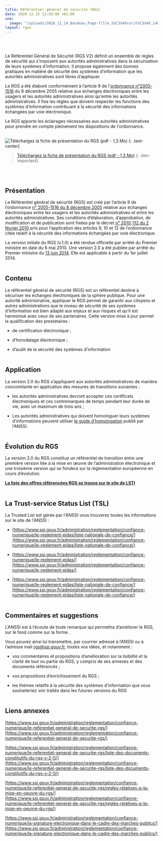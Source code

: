 ```yaml
---
title: Référentiel général de sécurité (RGS)
date: 2020-12-15 13:59:00 +01:00
une:
  image: "/uploads/2020_12_14_Bandeau_Page-fille_S%C3%A9curit%C3%A9_1480x1000.jpg"
layout: rgaa
---
```


<br>
<br>

Le Référentiel Général de Sécurité (RGS V2) définit un ensemble de règles de sécurité qui s'imposent aux autorités administratives dans la sécurisation de leurs systèmes d’information. Il propose également des bonnes pratiques en matière de sécurité des systèmes d’information que les autorités administratives sont libres d’appliquer.

Le RGS a été élaboré conformément à l’article 9 de l'[ordonnance n°2005-1516](http://www.legifrance.gouv.fr/affichTexte.do?cidTexte=LEGITEXT000006052816&dateTexte=20110124) du 8 décembre 2005 relative aux échanges électroniques entre les usagers et les autorités administratives ainsi qu'entre les autorités administratives. Il fixe les règles que doivent respecter les fonctions des systèmes d’information contribuant à la sécurité des informations échangées par voie électronique.

Le RGS apporte les éclairages nécessaires aux autorités administratives pour prendre en compte pleinement les dispositions de l'ordonnance.
<br>
<br>

![Téléchargez la fiche de présentation du RGS (pdf - 1,3 Mo)](/uploads/fiche-RGS.jpg)
{: .text-center}

> [Téléchargez la fiche de présentation du RGS (pdf - 1,3 Mo)](/uploads/DGME_Fiche_RGS_BAT.pdf)
{: .lien-important}

<br>
<br>

## Présentation
Le Référentiel général de sécurité (RGS) est créé par l’article 9 de l’ordonnance [n° 2005-1516 du 8 décembre 2005](http://www.legifrance.gouv.fr/affichTexte.do?cidTexte=LEGITEXT000006052816&dateTexte=vig) relative aux échanges électroniques entre les usagers et les autorités administratives et entre les autorités administratives. Ses conditions d’élaboration, d’approbation, de modification et de publication sont fixées par le décret [n° 2010-112 du 2 février 2010](http://www.legifrance.gouv.fr/affichTexte.do?cidTexte=JORFTEXT000021779444&dateTexte=vig) pris pour l’application des articles 9, 10 et 12 de l’ordonnance citée relatif à la sécurité des informations échangées par voie électronique.

La version initiale du RGS (v.1.0) a été rendue officielle par arrêté du Premier ministre en date du 6 mai 2010. Une version 2.0 a été publiée par arrêté du Premier ministre du [13 juin 2014](http://www.legifrance.gouv.fr/affichTexte.do?cidTexte=JORFTEXT000029122964&dateTexte=&categorieLien=id). Elle est applicable à partir du 1er juillet 2014.
<br>
<br>

## Contenu
Le référentiel général de sécurité (RGS) est un référentiel destiné à sécuriser les échanges électroniques de la sphère publique. Pour une autorité administrative, appliquer le RGS permet de garantir aux citoyens et autres administrations que le niveau de sécurité de ses systèmes d’information est bien adapté aux enjeux et aux risques et qu’il est harmonisé avec ceux de ses partenaires. Cette version mise à jour permet la qualification des prestataires :

* de certification électronique ;

* d’horodatage électronique ;

* d’audit de la sécurité des systèmes d’information
  <br>
  <br>

## Application
La version 2.0 du RGS s’appliquent aux autorités administratives de manière concomitante en application des mesures de transitions suivantes :

* les autorités administratives devront accepter ces certificats électroniques et ces contremarques de temps pendant leur durée de vie, avec un maximum de trois ans ;

* Les autorités administratives qui doivent homologuer leurs systèmes d’informations peuvent utiliser [le guide d’homologation](http://www.ssi.gouv.fr/fr/guides-et-bonnes-pratiques/recommandations-et-guides/securite-du-poste-de-travail-et-des-serveurs/l-homologation-de-securite-en-neuf-etapes-simples.html) publié par l’ANSSI.
  <br>
  <br>

## Évolution du RGS
La version 2.0 du RGS constitue un référentiel de transition entre une première version liée à la mise en œuvre de l’administration électronique et une troisième version qui se fondera sur la réglementation européenne en cours d’évolution.

**[La liste des offres référencées RGS se trouve sur le site de LSTI](http://www.lsti-certification.fr/)**
<br>
<br>

## La Trust-service Status List (TSL)
La Trusted List est gérée par l'ANSSI vous trouverez toutes les informations sur le site de l'ANSSI :

* [https://www.ssi.gouv.fr/administration/reglementation/confiance-numerique/le-reglement-eidas/liste-nationale-de-confiance/](https://www.ssi.gouv.fr/administration/reglementation/confiance-numerique/le-reglement-eidas/liste-nationale-de-confiance/)

* [https://www.ssi.gouv.fr/administration/reglementation/confiance-numerique/le-reglement-eidas/](https://www.ssi.gouv.fr/administration/reglementation/confiance-numerique/le-reglement-eidas/)

* [https://www.ssi.gouv.fr/administration/reglementation/confiance-numerique/le-reglement-eidas/liste-nationale-de-confiance/](https://www.ssi.gouv.fr/administration/reglementation/confiance-numerique/le-reglement-eidas/liste-nationale-de-confiance/)
  <br>
  <br>

## Commentaires et suggestions
L’ANSSI est à l’écoute de toute remarque qui permettra d’améliorer le RGS, sur le fond comme sur la forme.

Vous pouvez ainsi lui transmettre, par courrier adressé à l’ANSSI ou à l’adresse mail [rgs@ssi.gouv.fr](mailto:rgs@ssi.gouv.fr), toutes vos idées, et notamment :

* vos commentaires et propositions d’amélioration sur la lisibilité et la clarté de tout ou partie du RGS, y compris de ses annexes et des documents référencés ;

* vos propositions d’enrichissement du RGS ;

* les thèmes relatifs à la sécurité des systèmes d’information que vous souhaiteriez voir traités dans les futures versions du RGS
  <br>
  <br>

## Liens annexes
[https://www.ssi.gouv.fr/administration/reglementation/confiance-numerique/le-referentiel-general-de-securite-rgs/](https://www.ssi.gouv.fr/administration/reglementation/confiance-numerique/le-referentiel-general-de-securite-rgs/)

[https://www.ssi.gouv.fr/administration/reglementation/confiance-numerique/le-referentiel-general-de-securite-rgs/liste-des-documents-constitutifs-du-rgs-v-2-0/](https://www.ssi.gouv.fr/administration/reglementation/confiance-numerique/le-referentiel-general-de-securite-rgs/liste-des-documents-constitutifs-du-rgs-v-2-0/)

[https://www.ssi.gouv.fr/administration/reglementation/confiance-numerique/le-referentiel-general-de-securite-rgs/regles-relatives-a-la-mise-en-oeuvre-du-rgs/](https://www.ssi.gouv.fr/administration/reglementation/confiance-numerique/le-referentiel-general-de-securite-rgs/regles-relatives-a-la-mise-en-oeuvre-du-rgs/)

[https://www.ssi.gouv.fr/administration/reglementation/confiance-numerique/la-signature-electronique-dans-le-cadre-des-marches-publics/](https://www.ssi.gouv.fr/administration/reglementation/confiance-numerique/la-signature-electronique-dans-le-cadre-des-marches-publics/)